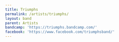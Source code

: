 ```yaml
---
title: Triumphs
permalink: /artists/triumphs/
layout: band
parent: Artists
bandcamp: 'https://triumphs.bandcamp.com/'
facebook: 'https://www.facebook.com/triumphsband/'
---
```

